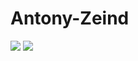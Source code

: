 # Antony-Zeind
![](https://komarev.com/ghpvc/?username=Anthony-Zeind39&color=purple)
![](https://github-readme-stats.vercel.app/api?username=Anthony-Zeind&bg_color=10,3b01f3,b401f3&title_color=fff&text_color=fff)

